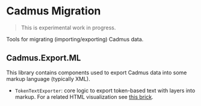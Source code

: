 # Cadmus Migration

>This is experimental work in progress.

Tools for migrating (importing/exporting) Cadmus data.

## Cadmus.Export.ML

This library contains components used to export Cadmus data into some markup language (typically XML).

- `TokenTextExporter`: core logic to export token-based text with layers into markup. For a related HTML visualization see [this brick](https://github.com/vedph/cadmus-bricks-shell/tree/master/projects/myrmidon/cadmus-text-block-view).
